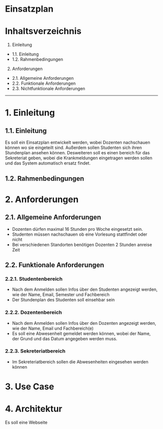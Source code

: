 # Einsatzplan


# Inhaltsverzeichnis
1. Einleitung
  - 1.1. Einleitung
  - 1.2. Rahmenbedingungen
2. Anforderungen
  - 2.1. Allgemeine Anforderungen
  - 2.2. Funktionale Anforderungen
  - 2.3. Nichtfunktionale Anforderungen

***

# 1. Einleitung

## 1.1. Einleitung

Es soll ein Einsatzplan entwickelt werden, wobei Dozenten nachschauen können wo sie eingeteilt sind. Außerdem sollen Studenten sich ihren Stundenplan ansehen können. Desweiteren soll es einen bereich für das Sekreteriat geben, wobei die Krankmeldungen eingetragen werden sollen und das System automatisch ersatz findet.

## 1.2. Rahmenbedingungen


# 2. Anforderungen

## 2.1. Allgemeine Anforderungen

- Dozenten dürfen maximal 16 Stunden pro Woche eingesetzt sein. 
- Studenten müssen nachschauen ob eine Vorlesung stattfindet oder nicht
- Bei verschiedenen Standorten benötigen Dozenten 2 Stunden anreise Zeit


## 2.2. Funktionale Anforderungen

### 2.2.1. Studentenbereich

- Nach dem Anmelden sollen Infos über den Studenten angezeigt werden, wie der Name, Email, Semester und Fachbereich
- Der Stundenplan des Studenten soll einsehbar sein

### 2.2.2. Dozentenbereich

- Nach dem Anmelden sollen Infos über den Dozenten angezeigt werden, wie der Name, Email und Fachbereich(e)
- Es soll eine Abwesenheit gemeldet werden können, wobei der Name, der Grund und das Datum angegeben werden muss.

### 2.2.3. Sekreteriatbereich

- Im Sekreteriatbereich sollen die Abwesenheiten eingesehen werden können


# 3. Use Case

# 4. Architektur

Es soll eine Webseite

